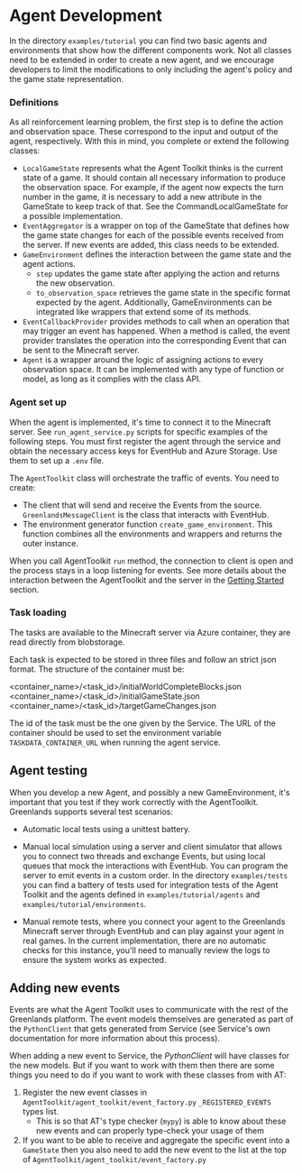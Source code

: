 # Agent Development

In the directory `examples/tutorial` you can find two basic agents and environments that show how the different components work. Not all classes need to be extended in order to create a new agent, and we encourage developers to limit the modifications to only including the agent's policy and the game state representation.


### Definitions

As all reinforcement learning problem, the first step is to define the action and observation space. These correspond to the input and output of the agent, respectively. With this in mind, you complete or extend the following classes:

* `LocalGameState` represents what the Agent Toolkit thinks is the current state of a game. It should contain all necessary information to produce the observation space. For example, if the agent now expects the turn number in the game, it is necessary to add a new attribute in the GameState to keep track of that. See the CommandLocalGameState for a possible implementation.
* `EventAggregator` is a wrapper on top of the GameState that defines how the game state changes for each of the possible events received from the server. If new events are added, this class needs to be extended.
* `GameEnvironment` defines the interaction between the game state and the agent actions.
  * `step` updates the game state after applying the action and returns the new observation.
  * `to_observation_space` retrieves the game state in the specific format expected by the agent.
Additionally, GameEnvironments can be integrated like wrappers that extend some of its methods.
* `EventCallbackProvider` provides methods to call when an operation that may trigger an event has happened. When a method is called, the event provider translates the operation into the corresponding Event that can be sent to the Minecraft server.
* `Agent` is a wrapper around the logic of assigning actions to every observation space. It can be implemented with any type of function or model, as long as it complies with the class API.


### Agent set up

When the agent is implemented, it's time to connect it to the Minecraft server. See `run_agent_service.py` scripts for specific examples of the following steps. You must first register the agent through the service and obtain the necessary access keys for EventHub and Azure Storage. Use them to set up a `.env` file.

The `AgentToolkit` class will orchestrate the traffic of events. You need to create:
* The client that will send and receive the Events from the source. `GreenlandsMessageClient` is the class that interacts with EventHub.
* The environment generator function `create_game_environment`. This function combines all the environments and wrappers and returns the outer instance.

When you call AgentToolkit `run` method, the connection to client is open and the process stays in a loop listening for events. See more details about the interaction between the AgentToolkit and the server in the [Getting Started](/AgentToolkit/Getting-Started.md) section.


### Task loading

The tasks are available to the Minecraft server via Azure container, they are read directly from blobstorage.

Each task is expected to be stored in three files and follow an strict json format. The structure of the container must be:

<container_name>/<task_id>/initialWorldCompleteBlocks.json
<container_name>/<task_id>/initialGameState.json
<container_name>/<task_id>/targetGameChanges.json

The id of the task must be the one given by the Service. The URL of the container should be used to set the environment variable `TASKDATA_CONTAINER_URL` when running the agent service.


## Agent testing

When you develop a new Agent, and possibly a new GameEnvironment, it's important
that you test if they work correctly with the AgentToolkit. Greenlands supports
several test scenarios:
* Automatic local tests using a unittest battery.
* Manual local simulation using a server and client simulator that allows you to
connect two threads and exchange Events, but using local queues that mock the interactions
with EventHub. You can program the server to emit events in a custom order. In the directory `examples/tests` you can find a
battery of tests used for integration tests of the Agent Toolkit and the agents defined in
`examples/tutorial/agents` and `examples/tutorial/environments`.

* Manual remote tests, where you connect your agent to the Greenlands Minecraft server through
EventHub and can play against your agent in real games. In the current implementation, there are no automatic checks for this instance, you'll
need to manually review the logs to ensure the system works as expected.


## Adding new events

Events are what the Agent Toolkit uses to communicate with the rest of the Greenlands platform. The event models themselves
are generated as part of the `PythonClient` that gets generated from Service (see Service's own documentation for more information
about this process).

When adding a new event to Service, the _PythonClient_ will have classes for the new models. But if you want to work with them then
there are some things you need to do if you want to work with these classes from with AT:

1. Register the new event classes in `AgentToolkit/agent_toolkit/event_factory.py` `_REGISTERED_EVENTS` types list.
    - This is so that AT's type checker (`mypy`) is able to know about these new events and can properly type-check your usage of them
1. If you want to be able to receive and aggregate the specific event into a `GameState` then you also need to add the new event to the
   list at the top of `AgentToolkit/agent_toolkit/event_factory.py`